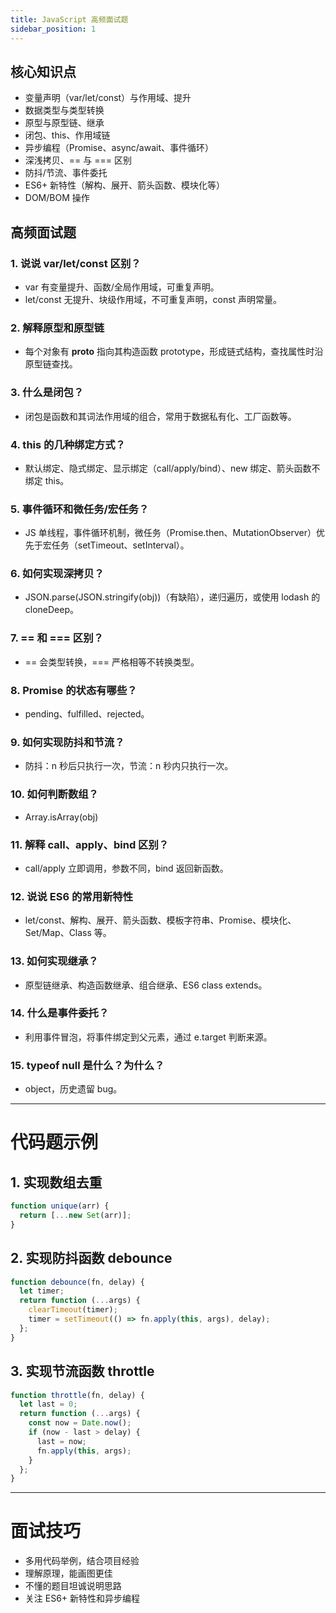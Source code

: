 ```yaml
---
title: JavaScript 高频面试题
sidebar_position: 1
---
```


## 核心知识点

- 变量声明（var/let/const）与作用域、提升
- 数据类型与类型转换
- 原型与原型链、继承
- 闭包、this、作用域链
- 异步编程（Promise、async/await、事件循环）
- 深浅拷贝、== 与 === 区别
- 防抖/节流、事件委托
- ES6+ 新特性（解构、展开、箭头函数、模块化等）
- DOM/BOM 操作

## 高频面试题

### 1. 说说 var/let/const 区别？

- var 有变量提升、函数/全局作用域，可重复声明。
- let/const 无提升、块级作用域，不可重复声明，const 声明常量。

### 2. 解释原型和原型链

- 每个对象有 **proto** 指向其构造函数 prototype，形成链式结构，查找属性时沿原型链查找。

### 3. 什么是闭包？

- 闭包是函数和其词法作用域的组合，常用于数据私有化、工厂函数等。

### 4. this 的几种绑定方式？

- 默认绑定、隐式绑定、显示绑定（call/apply/bind）、new 绑定、箭头函数不绑定 this。

### 5. 事件循环和微任务/宏任务？

- JS 单线程，事件循环机制，微任务（Promise.then、MutationObserver）优先于宏任务（setTimeout、setInterval）。

### 6. 如何实现深拷贝？

- JSON.parse(JSON.stringify(obj))（有缺陷），递归遍历，或使用 lodash 的 cloneDeep。

### 7. == 和 === 区别？

- == 会类型转换，=== 严格相等不转换类型。

### 8. Promise 的状态有哪些？

- pending、fulfilled、rejected。

### 9. 如何实现防抖和节流？

- 防抖：n 秒后只执行一次，节流：n 秒内只执行一次。

### 10. 如何判断数组？

- Array.isArray(obj)

### 11. 解释 call、apply、bind 区别？

- call/apply 立即调用，参数不同，bind 返回新函数。

### 12. 说说 ES6 的常用新特性

- let/const、解构、展开、箭头函数、模板字符串、Promise、模块化、Set/Map、Class 等。

### 13. 如何实现继承？

- 原型链继承、构造函数继承、组合继承、ES6 class extends。

### 14. 什么是事件委托？

- 利用事件冒泡，将事件绑定到父元素，通过 e.target 判断来源。

### 15. typeof null 是什么？为什么？

- object，历史遗留 bug。

---

# 代码题示例

## 1. 实现数组去重

```js
function unique(arr) {
  return [...new Set(arr)];
}
```

## 2. 实现防抖函数 debounce

```js
function debounce(fn, delay) {
  let timer;
  return function (...args) {
    clearTimeout(timer);
    timer = setTimeout(() => fn.apply(this, args), delay);
  };
}
```

## 3. 实现节流函数 throttle

```js
function throttle(fn, delay) {
  let last = 0;
  return function (...args) {
    const now = Date.now();
    if (now - last > delay) {
      last = now;
      fn.apply(this, args);
    }
  };
}
```

---

# 面试技巧

- 多用代码举例，结合项目经验
- 理解原理，能画图更佳
- 不懂的题目坦诚说明思路
- 关注 ES6+ 新特性和异步编程
